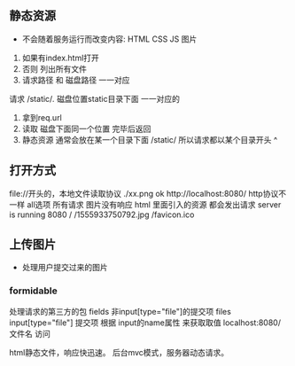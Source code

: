 ## 静态资源
- 不会随着服务运行而改变内容: HTML CSS JS 图片
1. 如果有index.html打开
2. 否则 列出所有文件
3. 请求路径 和 磁盘路径 一一对应

请求
/static/*.* 磁盘位置static目录下面 一一对应的
1. 拿到req.url
2. 读取 磁盘下面同一个位置 完毕后返回
3. 静态资源 通常会放在某一个目录下面 /static/ 所以请求都以某个目录开头  ^

## 打开方式 
file://开头的，本地文件读取协议  ./xx.png   ok
http://localhost:8080/     http协议不一样   all选项 所有请求 图片没有响应
html 里面引入的资源 都会发出请求
server is running 8080
/
/1555933750792.jpg
/favicon.ico


## 上传图片
- 处理用户提交过来的图片
### formidable
处理请求的第三方的包
fields 非input[type="file"]的提交项
files input[type="file"] 提交项
根据 input的name属性 来获取取值
localhost:8080/文件名 访问

html静态文件，响应快迅速。   后台mvc模式，服务器动态请求。
